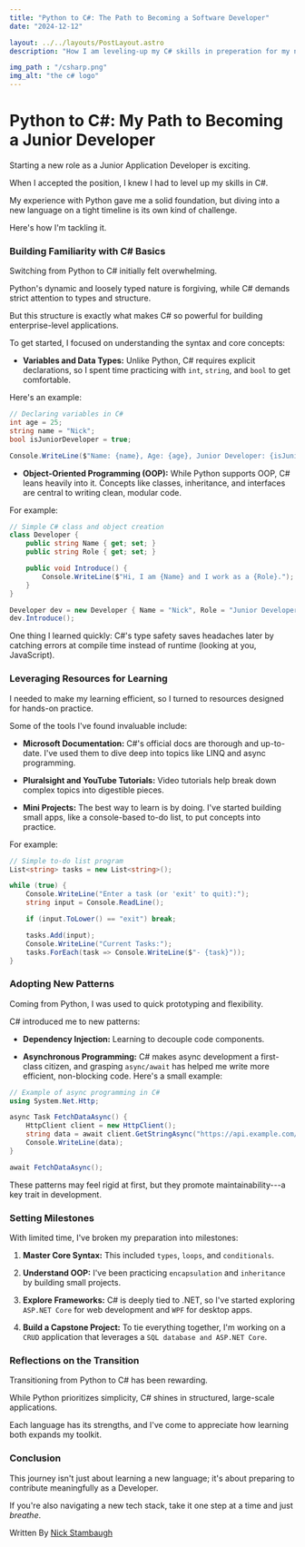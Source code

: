 ```yaml
---
title: "Python to C#: The Path to Becoming a Software Developer"
date: "2024-12-12"

layout: ../../layouts/PostLayout.astro
description: "How I am leveling-up my C# skills in preperation for my new job."

img_path : "/csharp.png"
img_alt: "the c# logo"
---
```


# Python to C#: My Path to Becoming a Junior Developer

Starting a new role as a Junior Application Developer is exciting. 

When I accepted the position, I knew I had to level up my skills in C#. 

My experience with Python gave me a solid foundation, but diving into a new language on a tight timeline is its own kind of challenge.

Here's how I'm tackling it.

### Building Familiarity with C# Basics

Switching from Python to C# initially felt overwhelming. 

Python's dynamic and loosely typed nature is forgiving, while C# demands strict attention to types and structure. 

But this structure is exactly what makes C# so powerful for building enterprise-level applications.

To get started, I focused on understanding the syntax and core concepts:

-   **Variables and Data Types:** Unlike Python, C# requires explicit declarations, so I spent time practicing with `int`, `string`, and `bool` to get comfortable. 

Here's an example:

```csharp
// Declaring variables in C#
int age = 25;
string name = "Nick";
bool isJuniorDeveloper = true;

Console.WriteLine($"Name: {name}, Age: {age}, Junior Developer: {isJuniorDeveloper}");
```

-   **Object-Oriented Programming (OOP):** While Python supports OOP, C# leans heavily into it. Concepts like classes, inheritance, and interfaces are central to writing clean, modular code. 

For example:

```csharp
// Simple C# class and object creation
class Developer {
    public string Name { get; set; }
    public string Role { get; set; }

    public void Introduce() {
        Console.WriteLine($"Hi, I am {Name} and I work as a {Role}.");
    }
}

Developer dev = new Developer { Name = "Nick", Role = "Junior Developer" };
dev.Introduce();
```

One thing I learned quickly: C#'s type safety saves headaches later by catching errors at compile time instead of runtime (looking at you, JavaScript).

### Leveraging Resources for Learning

I needed to make my learning efficient, so I turned to resources designed for hands-on practice. 

Some of the tools I've found invaluable include:

-   **Microsoft Documentation:** C#'s official docs are thorough and up-to-date. I've used them to dive deep into topics like LINQ and async programming.

-   **Pluralsight and YouTube Tutorials:** Video tutorials help break down complex topics into digestible pieces.

-   **Mini Projects:** The best way to learn is by doing. I've started building small apps, like a console-based to-do list, to put concepts into practice. 

For example:

```csharp
// Simple to-do list program
List<string> tasks = new List<string>();

while (true) {
    Console.WriteLine("Enter a task (or 'exit' to quit):");
    string input = Console.ReadLine();

    if (input.ToLower() == "exit") break;

    tasks.Add(input);
    Console.WriteLine("Current Tasks:");
    tasks.ForEach(task => Console.WriteLine($"- {task}"));
}
```

### Adopting New Patterns

Coming from Python, I was used to quick prototyping and flexibility. 

C# introduced me to new patterns:

-   **Dependency Injection:** Learning to decouple code components.

-   **Asynchronous Programming:** C# makes async development a first-class citizen, and grasping `async/await` has helped me write more efficient, non-blocking code. Here's a small example:

```csharp
// Example of async programming in C#
using System.Net.Http;

async Task FetchDataAsync() {
    HttpClient client = new HttpClient();
    string data = await client.GetStringAsync("https://api.example.com/data");
    Console.WriteLine(data);
}

await FetchDataAsync();
```

These patterns may feel rigid at first, but they promote maintainability---a key trait in development.

### Setting Milestones

With limited time, I've broken my preparation into milestones:

1.  **Master Core Syntax:** This included `types`, `loops`, and `conditionals`.

2.  **Understand OOP:** I've been practicing `encapsulation` and `inheritance` by building small projects.

3.  **Explore Frameworks:** C# is deeply tied to .NET, so I've started exploring `ASP.NET Core` for web development and `WPF` for desktop apps.

4.  **Build a Capstone Project:** To tie everything together, I'm working on a `CRUD` application that leverages a `SQL database and ASP.NET Core`.

### Reflections on the Transition

Transitioning from Python to C# has been rewarding. 

While Python prioritizes simplicity, C# shines in structured, large-scale applications. 

Each language has its strengths, and I've come to appreciate how learning both expands my toolkit.

### Conclusion

This journey isn't just about learning a new language; it's about preparing to contribute meaningfully as a Developer. 

If you're also navigating a new tech stack, take it one step at a time and just _breathe_.

Written By [Nick Stambaugh](https://www.linkedin.com/in/nick-s-694241139/)